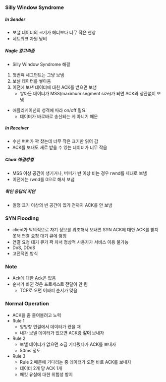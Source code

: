 ### Silly Window Syndrome

##### In Sender

- 보낼 데이터의 크기가 헤더보다 너무 작은 현상
- 네트워크 자원 낭비

##### Nagle 알고리즘

- Silly Window Syndrome 해결

1. 첫번쨰 세그먼트는 그냥 보냄
2. 보낼 데이터를 쌓아둠
3. 이전에 보낸 데이터에 대한 ACK를 받으면 보냄
   - 쌓아둔 데이터가 MSS(maximum segment size)가 되면 ACK와 상관없이 보냄

- 애플리케이션의 성격에 따라 on/off 필요
  - 데이터가 바로바로 송신되는 게 아니기 때문

##### In Receiver

- 수신 버퍼가 꽉 찼는데 너무 작은 크기만 읽어 감
- ACK를 보내도 새로 받을 수 있는 데이터가 너무 작음

##### Clark 해결방법

- MSS 이상 공간이 생기거나, 버퍼가 반 이상 비는 경우 rwnd를 제대로 보냄
- 이전에는 rwnd를 0으로 해서 보냄

##### 확인 응답의 지연

- 일정 크기 이상의 빈 공간이 있기 전까지 ACK를 안 보냄

### SYN Flooding

- client가 악의적으로 자기 정보를 위조해서 보내면 SYN ACK에 대한 ACK를 받지 못해 연결 요청 대기 큐에 쌓임
- 연결 요청 대기 큐가 꽉 차서 정상적 사용자가 서비스 이용 불가능
- DoS, DDoS
- 고전적인 방식

### Note

- Ack에 대한 Ack은 없음
- 순서가 바뀐 것은 프로세스로 전달이 안 됨
  - TCP로 오면 어짜피 순서가 맞음

### Normal Operation

- ACK을 좀 줄여볼려고 노력
- Rule 1
  - 양방향 연결에서 데이터가 왔을 때
  - 내가 보낼 데이터가 있으면 ACK랑 **같이** 보내자
- Rule 2
  - 보낼 데이터가 없으면 조금 기다렸다가 ACK를 보내자
  - 50ms 정도
- Rule 3
  - Rule 2 때문에 기다리는 중 데이터가 오면 바로 ACK를 보내자
  - 데이터 2개 당 ACK 1개
  - 패킷 유실에 대한 위험성 방지
